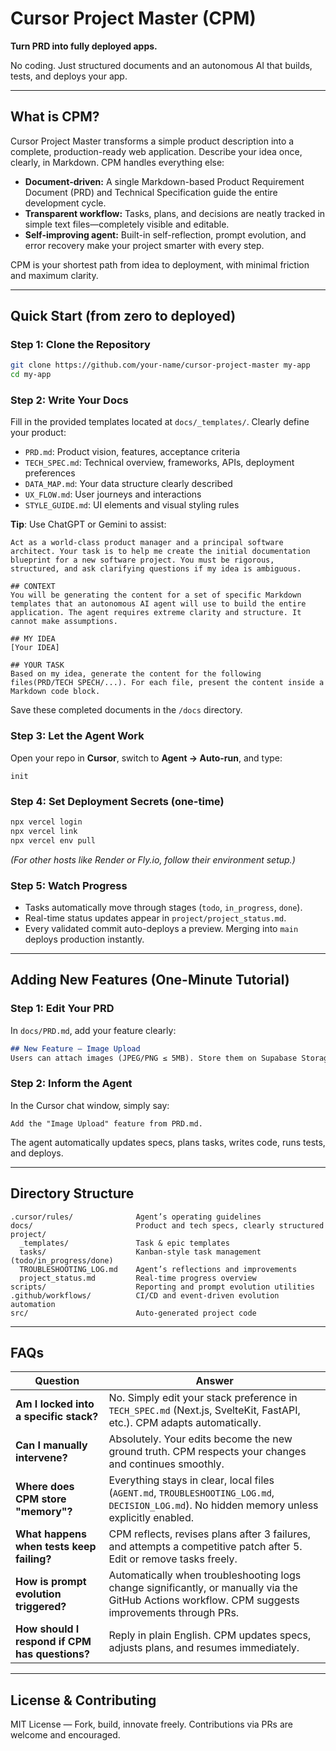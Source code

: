 # Cursor Project Master (CPM)

**Turn PRD into fully deployed apps.**

No coding. Just structured documents and an autonomous AI that builds, tests, and deploys your app.

---

## What is CPM?

Cursor Project Master transforms a simple product description into a complete, production-ready web application. Describe your idea once, clearly, in Markdown. CPM handles everything else:

- **Document-driven:** A single Markdown-based Product Requirement Document (PRD) and Technical Specification guide the entire development cycle.
- **Transparent workflow:** Tasks, plans, and decisions are neatly tracked in simple text files—completely visible and editable.
- **Self-improving agent:** Built-in self-reflection, prompt evolution, and error recovery make your project smarter with every step.

CPM is your shortest path from idea to deployment, with minimal friction and maximum clarity.

---

## Quick Start (from zero to deployed)

### Step 1: Clone the Repository
```bash
git clone https://github.com/your-name/cursor-project-master my-app
cd my-app
```

### Step 2: Write Your Docs

Fill in the provided templates located at `docs/_templates/`. Clearly define your product:

* `PRD.md`: Product vision, features, acceptance criteria
* `TECH_SPEC.md`: Technical overview, frameworks, APIs, deployment preferences
* `DATA_MAP.md`: Your data structure clearly described
* `UX_FLOW.md`: User journeys and interactions
* `STYLE_GUIDE.md`: UI elements and visual styling rules

**Tip**: Use ChatGPT or Gemini to assist:

```
Act as a world-class product manager and a principal software architect. Your task is to help me create the initial documentation blueprint for a new software project. You must be rigorous, structured, and ask clarifying questions if my idea is ambiguous.

## CONTEXT
You will be generating the content for a set of specific Markdown templates that an autonomous AI agent will use to build the entire application. The agent requires extreme clarity and structure. It cannot make assumptions.

## MY IDEA
[Your IDEA]

## YOUR TASK
Based on my idea, generate the content for the following files(PRD/TECH SPECH/...). For each file, present the content inside a Markdown code block.
```

Save these completed documents in the `/docs` directory.

### Step 3: Let the Agent Work

Open your repo in **Cursor**, switch to **Agent → Auto-run**, and type:

```
init
```

### Step 4: Set Deployment Secrets (one-time)

```bash
npx vercel login
npx vercel link
npx vercel env pull
```

*(For other hosts like Render or Fly.io, follow their environment setup.)*

### Step 5: Watch Progress

* Tasks automatically move through stages (`todo`, `in_progress`, `done`).
* Real-time status updates appear in `project/project_status.md`.
* Every validated commit auto-deploys a preview. Merging into `main` deploys production instantly.

---

## Adding New Features (One-Minute Tutorial)

### Step 1: Edit Your PRD

In `docs/PRD.md`, add your feature clearly:

```markdown
## New Feature — Image Upload
Users can attach images (JPEG/PNG ≤ 5MB). Store them on Supabase Storage; preview within editor.
```

### Step 2: Inform the Agent

In the Cursor chat window, simply say:

```
Add the "Image Upload" feature from PRD.md.
```

The agent automatically updates specs, plans tasks, writes code, runs tests, and deploys.

---

## Directory Structure

```
.cursor/rules/              Agent’s operating guidelines
docs/                       Product and tech specs, clearly structured
project/
  _templates/               Task & epic templates
  tasks/                    Kanban-style task management (todo/in_progress/done)
  TROUBLESHOOTING_LOG.md    Agent’s reflections and improvements
  project_status.md         Real-time progress overview
scripts/                    Reporting and prompt evolution utilities
.github/workflows/          CI/CD and event-driven evolution automation
src/                        Auto-generated project code
```

---

## FAQs

| Question                                       | Answer                                                                                                                                            |
| ---------------------------------------------- | ------------------------------------------------------------------------------------------------------------------------------------------------- |
| **Am I locked into a specific stack?**         | No. Simply edit your stack preference in `TECH_SPEC.md` (Next.js, SvelteKit, FastAPI, etc.). CPM adapts automatically.                            |
| **Can I manually intervene?**                  | Absolutely. Your edits become the new ground truth. CPM respects your changes and continues smoothly.                                             |
| **Where does CPM store "memory"?**             | Everything stays in clear, local files (`AGENT.md`, `TROUBLESHOOTING_LOG.md`, `DECISION_LOG.md`). No hidden memory unless explicitly enabled.     |
| **What happens when tests keep failing?**      | CPM reflects, revises plans after 3 failures, and attempts a competitive patch after 5. Edit or remove tasks freely.                              |
| **How is prompt evolution triggered?**         | Automatically when troubleshooting logs change significantly, or manually via the GitHub Actions workflow. CPM suggests improvements through PRs. |
| **How should I respond if CPM has questions?** | Reply in plain English. CPM updates specs, adjusts plans, and resumes immediately.                                                                |

---

## License & Contributing

MIT License — Fork, build, innovate freely. Contributions via PRs are welcome and encouraged.